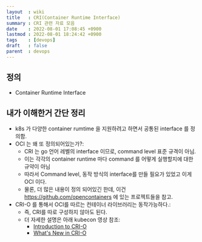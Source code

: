 ```yaml
---
layout  : wiki
title   : CRI(Container Runtime Interface)
summary : CRI 관련 자료 모음
date    : 2022-08-01 17:08:45 +0900
lastmod : 2022-08-01 18:24:42 +0900
tags    : [devops]
draft   : false
parent  : devops
---
```


## 정의
- Container Runtime Interface

## 내가 이해한거 간단 정리
- k8s 가 다양한 container rumtime 을 지원하려고 하면서 공통된 interface 를 정의함.
- OCI 는 왜 또 정의되어있는가?:
  - CRI 는 go 언어 레벨의 interface 이므로, command level 표준 규격이 아님.
  - 이는 각각의 container runtime 마다 command 를 어떻게 실행할지에 대한 규약이 아님
  - 따라서 Command level, 동작 방식의 interface를 만들 필요가 있었고 이게 OCI 이다.
  - 물론, 더 많은 내용이 정의 되어있긴 한데, 이건 https://github.com/opencontainers 에 있는 프로젝트들을 참고.
- CRI-O 를 통해서 OCI를 따르는 컨테이너 라이브러리는 동작가능하다.:
  - 즉, CRI를 따로 구성하지 않아도 된다.
  - 더 자세한 설명은 아래 kubecon 영상 참조:
    - [Introduction to CRI-O](https://www.youtube.com/watch?v=V53nSS2mnsM)
    - [What's New in CRI-O](https://www.youtube.com/watch?v=ip7hupdSZS4)
